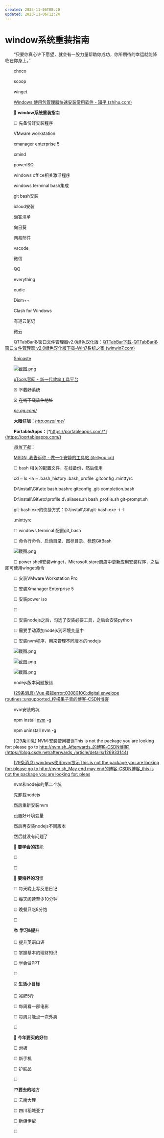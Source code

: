 ```yaml
---
created: 2023-11-06T08:20
updated: 2023-11-06T12:24
---
```

# window系统重装指南

　　“只要你真心许下愿望，就会有一股力量帮助你成功，你所期待的幸运就能降临在你身上。”

　　choco

　　scoop

　　winget

　　[Windows 使用包管理器快速安装常用软件 - 知乎 (zhihu.com)](https://zhuanlan.zhihu.com/p/476614676/)

　　🎨 **window系统重装指**南

　　☐ 先备份好安装程序

　　VMware workstation

　　xmanager enterprise 5

　　xmind

　　powerISO

　　windows office相关激活程序

　　windows terminal bash集成

　　git bash安装

　　icloud安装

　　滴答清单

　　向日葵

　　网易邮件

　　vscode

　　微信

　　QQ

　　everything

　　eudic

　　Dism++

　　Clash for Windows

　　有道云笔记

　　微云

　　QTTabBar多窗口文件管理器v2.0绿色汉化版：[QTTabBar下载-QTTabBar多窗口文件管理器 v2.0绿色汉化版下载-Win7系统之家 (winwin7.com)](http://www.winwin7.com/soft/29846.html)

　　[Snipaste](https://www.snipaste.com/)

　　![截图.png](image1-20230705215226-jnftfmc.png)

　　[uTools官网 - 新一代效率工具平台](https://www.u.tools/)

　　☒ ~~下载好系统~~

　　☒ ~~在线下载软件地址~~

　　[*pc.qq.com/*](http://pc.qq.com/)

　　**大眼仔旭：**​[*http:anzai.me/*](http://http:anzai.me/)

　　**PortableApps：**​[*https://portableapps.com/*](https://portableapps.com/)

　　[*微当下载*](https://www.weidown.com/)​**：**

　　[MSDN, 我告诉你 - 做一个安静的工具站 (itellyou.cn)](https://msdn.itellyou.cn/)

　　☐ bash 相关的配置文件，在线备份，然后使用

　　cd ~ ls -la ~ .bash_history .bash_profile .gitconfig .minttyrc

　　D:\\install\\Git\\etc bash.bashrc gitconfig .git-completion.bash

　　D:\\install\\Git\\etc\\profile.d\\ aliases.sh bash_profile.sh git-prompt.sh

　　git-bash.exe的快捷方式：D:\install\Git\git-bash.exe -i -l

　　.minttyrc

　　☐ windows terminal 配置git_bash

　　☐ 命令行命令、启动目录、图标目录、标题GitBash

　　![截图.png](image2-20230705215226-g5vf7am.png)

　　☐ power shell安装winget，Microsoft store商店中更新应用安装程序，之后即可使用winget命令

　　☐ 安装VMware Workstation Pro

　　☐ 安装Xmanager Enterprise 5

　　☐ 安装power iso

　　☐

　　☐ 安装nodejs之后，勾选了安装必要工具，之后会安装python

　　☐ 需要手动添加nodejs到环境变量中

　　☐ 安装nvm程序，用来管理不同版本的nodejs

　　![截图.png](image3-20230705215226-zsa02hu.png)

　　![截图.png](image4-20230705215226-m9vsjgw.png)

　　![截图.png](image5-20230705215226-8pf90ft.png)

　　nodejs版本问题报错

　　[(29条消息) Vue 报错error:0308010C:digital envelope routines::unsupported_柠檬果子青的博客-CSDN博客](https://blog.csdn.net/zjjxxh/article/details/127173968)

　　nvm安装的坑

　　npm install [nvm](https://so.csdn.net/so/search?q=nvm&spm=1001.2101.3001.7020) -g

　　npm uninstall nvm -g

　　[(29条消息) NVM:安装使用错误This is not the package you are looking for: please go to http://nvm.sh_Afterwards_的博客-CSDN博客](https://blog.csdn.net/afterwards_/article/details/126933144)

　　[(29条消息) windows使用nvm提示This is not the package you are looking for: please go to http://nvm.sh_May end may end的博客-CSDN博客_this is not the package you are looking for: pleas](https://blog.csdn.net/qq_55665742/article/details/122214198)

　　nvm和nodejs的第二个坑

　　先卸载nodejs

　　然后重新安装nvm

　　设置好环境变量

　　然后再安装nodejs不同版本

　　然后就没有问题了

　　🎨 **要学会的技**能

　　☐

　　☐

　　🏃 **要培养的习**惯

　　☐ 每天晚上写反思日记

　　☐ 每天阅读至少10分钟

　　☐ 晚餐只吃8分饱

　　☐

　　📚 **学习&amp;提**升

　　☐ 提升英语口语

　　☐ 掌握基本的理财知识

　　☐ 学会做PPT

　　☐

　　☑️ **生活小目标**

　　☐ 减肥5斤

　　☐ 每周看一部电影

　　☐ 每周只能点一次外卖

　　☐

　　🛒 **今年要买的好**物

　　☐ 滑板

　　☐ 新手机

　　☐ 护肤品

　　☐

　　?**?要去的地**方

　　☐ 云南大理

　　☐ 四川稻城亚丁

　　☐ 新疆伊犁

　　☐
